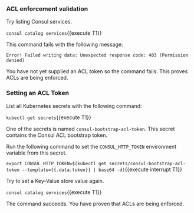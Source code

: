 ### ACL enforcement validation

Try listing Consul services.

`consul catalog services`{{execute T1}}

This command fails with the following message:

`Error! Failed writing data: Unexpected response code: 403 (Permission denied)`

You have not yet supplied an ACL token so the command fails.
This proves ACLs are being enforced.

### Setting an ACL Token

List all Kubernetes secrets with the following command:

`kubectl get secrets`{{execute T1}}

One of the secrets is named `consul-bootstrap-acl-token`. This
secret contains the Consul ACL bootstrap token.

Run the following command to set the `CONSUL_HTTP_TOKEN`
environment variable from this secret.

`export CONSUL_HTTP_TOKEN=$(kubectl get secrets/consul-bootstrap-acl-token --template={{.data.token}} | base64 -d)`{{execute interrupt T1}}

Try to set a Key-Value store value again.

`consul catalog services`{{execute T1}}

The command succeeds. You have proven that ACLs are being enforced.
